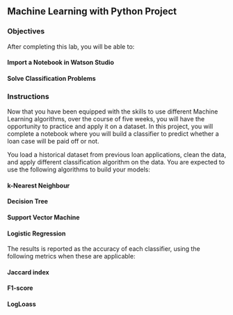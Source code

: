 ## Machine Learning with Python Project

### Objectives
After completing this lab, you will be able to:


#### Import a Notebook in Watson Studio

#### Solve Classification Problems

### Instructions
Now that you have been equipped with the skills to use different Machine Learning algorithms, over the course of five weeks, you will have the opportunity to practice and apply it on a dataset. In this project, you will complete a notebook where you will build a classifier to predict whether a loan case will be paid off or not.

You load a historical dataset from previous loan applications, clean the data, and apply different classification algorithm on the data. You are expected to use the following algorithms to build your models:


#### k-Nearest Neighbour

#### Decision Tree

#### Support Vector Machine

#### Logistic Regression


The results is reported as the accuracy of each classifier, using the following metrics when these are applicable:

#### Jaccard index

#### F1-score

#### LogLoass
